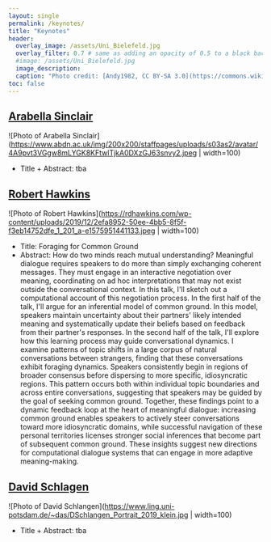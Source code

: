 ```yaml
---
layout: single
permalink: /keynotes/
title: "Keynotes"
header:
  overlay_image: /assets/Uni_Bielefeld.jpg
  overlay_filter: 0.7 # same as adding an opacity of 0.5 to a black background
  #image: /assets/Uni_Bielefeld.jpg
  image_description: 
  caption: "Photo credit: [Andy1982, CC BY-SA 3.0](https://commons.wikimedia.org/wiki/File:Uni_Bielefeld.jpg) via Wikimedia Commons"
toc: false
---
```


## [Arabella Sinclair](https://j-anie.github.io)
![Photo of Arabella Sinclair](https://www.abdn.ac.uk/img/200x200/staffpages/uploads/s03as2/avatar/4A9pvt3VGgw8mLYGK8KFtwlTjkA0DXzGJ63snvy2.jpeg | width=100)

* Title + Abstract: tba


## [Robert Hawkins](https://rdhawkins.com)

![Photo of Robert Hawkins](https://rdhawkins.com/wp-content/uploads/2019/12/2efa8952-50ee-4bb5-8f5f-f3eb14752dfe_1_201_a-e1575951441133.jpeg | width=100)

* Title: Foraging for Common Ground
* Abstract: How do two minds reach mutual understanding? Meaningful dialogue requires speakers to do more than simply exchanging coherent messages. They must engage in an interactive negotiation over meaning, coordinating on ad hoc interpretations that may not exist outside the conversational context. In this talk, I'll sketch out a computational account of this negotiation process. In the first half of the talk, I'll argue for an inferential model of common ground. In this model, speakers maintain uncertainty about their partners' likely intended meaning and systematically update their beliefs based on feedback from their partner's responses. In the second half of the talk, I'll explore how this learning process may guide conversational dynamics. I examine patterns of topic shifts in a large corpus of natural conversations between strangers, finding that these conversations exhibit foraging dynamics. Speakers consistently begin in regions of broader consensus before dispersing to more specific, idiosyncratic regions. This pattern occurs both within individual topic boundaries and across entire conversations, suggesting that speakers may be guided by the goal of seeking common ground. Together, these findings point to a dynamic feedback loop at the heart of meaningful dialogue: increasing common ground enables speakers to actively steer conversations toward more idiosyncratic domains, while successful navigation of these personal territories licenses stronger social inferences that become part of subsequent common ground. These insights suggest new directions for computational dialogue systems that can engage in more adaptive meaning-making.


## [David Schlagen](https://www.ling.uni-potsdam.de/~das/)

![Photo of David Schlangen](https://www.ling.uni-potsdam.de/~das/DSchlangen_Portrait_2019_klein.jpg | width=100)

* Title + Abstract: tba
